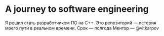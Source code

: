 # A journey to software engineering

Я решил стать разработчиком ПО на C++. Это репозиторий — история моего пути в реальном времени.
Срок — полгода
Ментор — @vitkarpov
